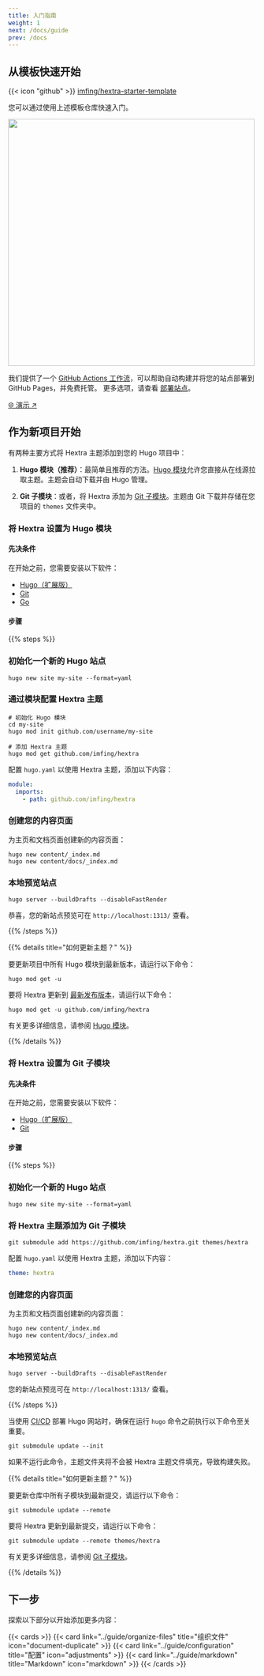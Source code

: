 ```yaml
---
title: 入门指南
weight: 1
next: /docs/guide
prev: /docs
---
```


## 从模板快速开始

{{< icon "github" >}}&nbsp;[imfing/hextra-starter-template](https://github.com/imfing/hextra-starter-template)

您可以通过使用上述模板仓库快速入门。

<img src="https://docs.github.com/assets/cb-77734/mw-1440/images/help/repository/use-this-template-button.webp" width="500">

我们提供了一个 [GitHub Actions 工作流](https://docs.github.com/en/pages/getting-started-with-github-pages/configuring-a-publishing-source-for-your-github-pages-site#publishing-with-a-custom-github-actions-workflow)，可以帮助自动构建并将您的站点部署到 GitHub Pages，并免费托管。
更多选项，请查看 [部署站点](../guide/deploy-site)。

[🌐 演示 ↗](https://imfing.github.io/hextra-starter-template/)

## 作为新项目开始

有两种主要方式将 Hextra 主题添加到您的 Hugo 项目中：

1. **Hugo 模块（推荐）**：最简单且推荐的方法。[Hugo 模块](https://gohugo.io/hugo-modules/)允许您直接从在线源拉取主题。主题会自动下载并由 Hugo 管理。

2. **Git 子模块**：或者，将 Hextra 添加为 [Git 子模块](https://git-scm.com/book/en/v2/Git-Tools-Submodules)。主题由 Git 下载并存储在您项目的 `themes` 文件夹中。

### 将 Hextra 设置为 Hugo 模块

#### 先决条件

在开始之前，您需要安装以下软件：

- [Hugo（扩展版）](https://gohugo.io/installation/)
- [Git](https://git-scm.com/)
- [Go](https://go.dev/)

#### 步骤

{{% steps %}}

### 初始化一个新的 Hugo 站点

```shell
hugo new site my-site --format=yaml
```

### 通过模块配置 Hextra 主题

```shell
# 初始化 Hugo 模块
cd my-site
hugo mod init github.com/username/my-site

# 添加 Hextra 主题
hugo mod get github.com/imfing/hextra
```

配置 `hugo.yaml` 以使用 Hextra 主题，添加以下内容：

```yaml
module:
  imports:
    - path: github.com/imfing/hextra
```

### 创建您的内容页面

为主页和文档页面创建新的内容页面：

```shell
hugo new content/_index.md
hugo new content/docs/_index.md
```

### 本地预览站点

```shell
hugo server --buildDrafts --disableFastRender
```

恭喜，您的新站点预览可在 `http://localhost:1313/` 查看。

{{% /steps %}}


{{% details title="如何更新主题？" %}}

要更新项目中所有 Hugo 模块到最新版本，请运行以下命令：

```shell
hugo mod get -u
```

要将 Hextra 更新到 [最新发布版本](https://github.com/imfing/hextra/releases)，请运行以下命令：

```shell
hugo mod get -u github.com/imfing/hextra
```

有关更多详细信息，请参阅 [Hugo 模块](https://gohugo.io/hugo-modules/use-modules/#update-all-modules)。

{{% /details %}}

### 将 Hextra 设置为 Git 子模块

#### 先决条件

在开始之前，您需要安装以下软件：

- [Hugo（扩展版）](https://gohugo.io/installation/)
- [Git](https://git-scm.com/)

#### 步骤

{{% steps %}}

### 初始化一个新的 Hugo 站点

```shell
hugo new site my-site --format=yaml
```

### 将 Hextra 主题添加为 Git 子模块

```shell
git submodule add https://github.com/imfing/hextra.git themes/hextra
```

配置 `hugo.yaml` 以使用 Hextra 主题，添加以下内容：

```yaml
theme: hextra
```

### 创建您的内容页面

为主页和文档页面创建新的内容页面：

```shell
hugo new content/_index.md
hugo new content/docs/_index.md
```

### 本地预览站点

```shell
hugo server --buildDrafts --disableFastRender
```

您的新站点预览可在 `http://localhost:1313/` 查看。

{{% /steps %}}


当使用 [CI/CD](https://en.wikipedia.org/wiki/CI/CD) 部署 Hugo 网站时，确保在运行 `hugo` 命令之前执行以下命令至关重要。

```shell
git submodule update --init
```

如果不运行此命令，主题文件夹将不会被 Hextra 主题文件填充，导致构建失败。


{{% details title="如何更新主题？" %}}

要更新仓库中所有子模块到最新提交，请运行以下命令：

```shell
git submodule update --remote
```

要将 Hextra 更新到最新提交，请运行以下命令：

```shell
git submodule update --remote themes/hextra
```

有关更多详细信息，请参阅 [Git 子模块](https://git-scm.com/book/en/v2/Git-Tools-Submodules)。

{{% /details %}}

## 下一步

探索以下部分以开始添加更多内容：

{{< cards >}}
  {{< card link="../guide/organize-files" title="组织文件" icon="document-duplicate" >}}
  {{< card link="../guide/configuration" title="配置" icon="adjustments" >}}
  {{< card link="../guide/markdown" title="Markdown" icon="markdown" >}}
{{< /cards >}}